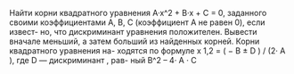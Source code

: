  Найти корни квадратного уравнения A·x^2 + B·x + C = 0, заданного
 своими коэффициентами A, B, C (коэффициент A не равен 0), если извест-
 но, что дискриминант уравнения положителен. Вывести вначале меньший,
 а затем больший из найденных корней. Корни квадратного уравнения на-
 ходятся по формуле x 1,2 = ( − B ± D ) / (2· A ), где D — дискриминант , рав-
 ный B^2 – 4· A · C
